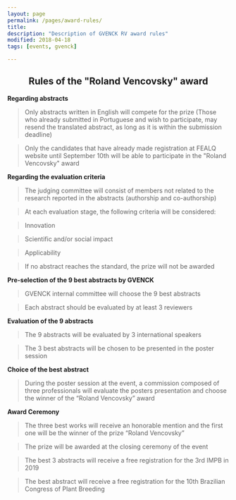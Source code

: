 ```yaml
---
layout: page
permalink: /pages/award-rules/
title: 
description: "Description of GVENCK RV award rules"
modified: 2018-04-18
tags: [events, gvenck]

---
```


<center><h2>Rules of the "Roland Vencovsky" award</h2></center>
  
**Regarding abstracts**  

> Only abstracts written in English will compete for the prize (Those who already submitted in Portuguese and wish to participate, may resend the translated abstract, as long as it is within the submission deadline)

> Only the candidates that have already made registration at FEALQ website until  September 10th will be able to participate in the "Roland Vencovsky" award

**Regarding the evaluation criteria**  

> The judging committee will consist of members not related to the research reported in the abstracts (authorship and co-authorship)

> At each evaluation stage, the following criteria will be considered:

> Innovation

> Scientific and/or social impact

> Applicability

> If no abstract reaches the standard, the prize will not be awarded

**Pre-selection of the 9 best abstracts by GVENCK**  

> GVENCK internal committee will choose the 9 best abstracts

> Each abstract should be evaluated by at least 3 reviewers

**Evaluation of the 9 abstracts**  

> The 9 abstracts will be evaluated by 3 international speakers 

> The 3 best abstracts will be chosen to be presented in the poster session 

**Choice of the best abstract**  

> During the poster session at the event, a commission composed of three professionals will evaluate the posters presentation and choose the winner of the “Roland Vencovsky” award

**Award Ceremony**  

> The three best works will receive an honorable mention and the first one will be the winner of the prize “Roland Vencovsky”

> The prize will be awarded at the closing ceremony of the event

> The best 3 abstracts will receive a free registration for the 3rd IMPB in 2019

> The best abstract will receive a free registration for the 10th Brazilian Congress of Plant Breeding
